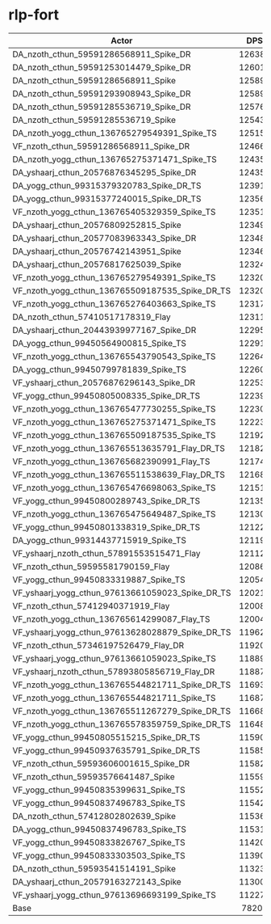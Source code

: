 # rlp-fort
| Actor | DPS | Increase |
|---|:---:|:---:|
|DA_nzoth_cthun_59591286568911_Spike_DR|126381|61.59%|
|DA_nzoth_cthun_59591253014479_Spike_DR|126019|61.13%|
|DA_nzoth_cthun_59591286568911_Spike|125895|60.97%|
|DA_nzoth_cthun_59591293908943_Spike_DR|125890|60.97%|
|DA_nzoth_cthun_59591285536719_Spike_DR|125766|60.81%|
|DA_nzoth_cthun_59591285536719_Spike|125439|60.39%|
|DA_nzoth_yogg_cthun_136765279549391_Spike_TS|125154|60.03%|
|VF_nzoth_cthun_59591286568911_Spike_DR|124667|59.40%|
|DA_nzoth_yogg_cthun_136765275371471_Spike_TS|124356|59.00%|
|DA_yshaarj_cthun_20576876345295_Spike_DR|124356|59.00%|
|DA_yogg_cthun_99315379320783_Spike_DR_TS|123910|58.43%|
|DA_yogg_cthun_99315377240015_Spike_DR_TS|123566|57.99%|
|VF_nzoth_yogg_cthun_136765405329359_Spike_TS|123519|57.93%|
|DA_yshaarj_cthun_20576809252815_Spike|123490|57.90%|
|DA_yshaarj_cthun_20577083963343_Spike_DR|123488|57.89%|
|DA_yshaarj_cthun_20576742143951_Spike|123468|57.87%|
|DA_yshaarj_cthun_20576817625039_Spike|123248|57.59%|
|VF_nzoth_yogg_cthun_136765279549391_Spike_TS|123208|57.54%|
|VF_nzoth_yogg_cthun_136765509187535_Spike_DR_TS|123200|57.53%|
|VF_nzoth_yogg_cthun_136765276403663_Spike_TS|123179|57.50%|
|DA_nzoth_cthun_57410517178319_Flay|123113|57.42%|
|DA_yshaarj_cthun_20443939977167_Spike_DR|122954|57.21%|
|DA_yogg_cthun_99450564900815_Spike_TS|122912|57.16%|
|VF_nzoth_yogg_cthun_136765543790543_Spike_TS|122648|56.82%|
|DA_yogg_cthun_99450799781839_Spike_TS|122609|56.77%|
|VF_yshaarj_cthun_20576876296143_Spike_DR|122539|56.68%|
|VF_yogg_cthun_99450805008335_Spike_DR_TS|122395|56.50%|
|VF_nzoth_yogg_cthun_136765477730255_Spike_TS|122303|56.38%|
|VF_nzoth_yogg_cthun_136765275371471_Spike_TS|122235|56.29%|
|VF_nzoth_yogg_cthun_136765509187535_Spike_TS|121924|55.90%|
|VF_nzoth_yogg_cthun_136765513635791_Flay_DR_TS|121827|55.77%|
|VF_nzoth_yogg_cthun_136765682390991_Flay_TS|121740|55.66%|
|VF_nzoth_yogg_cthun_136765511538639_Flay_DR_TS|121686|55.59%|
|VF_nzoth_yogg_cthun_136765476698063_Spike_TS|121518|55.38%|
|VF_yogg_cthun_99450800289743_Spike_DR_TS|121356|55.17%|
|VF_nzoth_yogg_cthun_136765475649487_Spike_TS|121307|55.11%|
|VF_yogg_cthun_99450801338319_Spike_DR_TS|121221|55.00%|
|DA_yogg_cthun_99314437715919_Spike_TS|121191|54.96%|
|VF_yshaarj_nzoth_cthun_57891553515471_Flay|121124|54.87%|
|VF_nzoth_cthun_59595581790159_Flay|120860|54.53%|
|VF_yogg_cthun_99450833319887_Spike_TS|120544|54.13%|
|VF_yshaarj_yogg_cthun_97613661059023_Spike_DR_TS|120210|53.70%|
|VF_nzoth_cthun_57412940371919_Flay|120089|53.55%|
|VF_nzoth_yogg_cthun_136765614299087_Flay_TS|120049|53.50%|
|VF_yshaarj_yogg_cthun_97613628028879_Spike_DR_TS|119629|52.96%|
|VF_nzoth_cthun_57346197526479_Flay_DR|119208|52.42%|
|VF_yshaarj_yogg_cthun_97613661059023_Spike_TS|118899|52.03%|
|VF_yshaarj_nzoth_cthun_57893805856719_Flay_DR|118878|52.00%|
|VF_nzoth_yogg_cthun_136765544821711_Spike_DR_TS|116933|49.51%|
|VF_nzoth_yogg_cthun_136765544821711_Spike_TS|116876|49.44%|
|VF_nzoth_yogg_cthun_136765511267279_Spike_DR_TS|116688|49.20%|
|VF_nzoth_yogg_cthun_136765578359759_Spike_DR_TS|116488|48.94%|
|VF_yogg_cthun_99450805515215_Spike_DR_TS|115908|48.20%|
|VF_yogg_cthun_99450937635791_Spike_DR_TS|115859|48.14%|
|VF_nzoth_cthun_59593606001615_Spike_DR|115820|48.09%|
|VF_nzoth_cthun_59593576641487_Spike|115599|47.81%|
|VF_yogg_cthun_99450835399631_Spike_TS|115520|47.71%|
|VF_yogg_cthun_99450837496783_Spike_TS|115421|47.58%|
|DA_nzoth_cthun_57412802802639_Spike|115361|47.50%|
|DA_yogg_cthun_99450837496783_Spike_TS|115314|47.44%|
|VF_yogg_cthun_99450833826767_Spike_TS|114209|46.03%|
|VF_yogg_cthun_99450833303503_Spike_TS|113901|45.64%|
|DA_nzoth_cthun_59593541514191_Spike|113231|44.78%|
|DA_yshaarj_cthun_20579163272143_Spike|113006|44.49%|
|VF_yshaarj_yogg_cthun_97613696693199_Spike_TS|112270|43.55%|
|Base|78209|0.00%|
